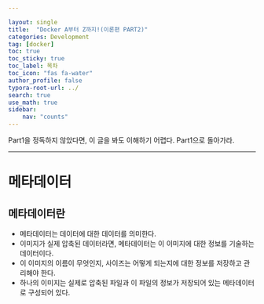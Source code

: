 ```yaml
---

layout: single
title:  "Docker A부터 Z까지!(이론편 PART2)"
categories: Development
tag: [docker]
toc: true
toc_sticky: true
toc_label: 목차
toc_icon: "fas fa-water"
author_profile: false
typora-root-url: ../
search: true
use_math: true
sidebar:
    nav: "counts"
---
```


Part1을 정독하지 않았다면, 이 글을 봐도 이해하기 어렵다. Part1으로 돌아가라.

---

# 메타데이터

## 메타데이터란

* 메타데이터는 데이터에 대한 데이터를 의미한다.
* 이미지가 실제 압축된 데이터라면, 메타데이터는 이 이미지에 대한 정보를 기술하는 데이터이다.
* 이 이미지의 이름이 무엇인지, 사이즈는 어떻게 되는지에 대한 정보를 저장하고 관리해야 한다.
* 하나의 이미지는 실제로 압축된 파일과 이 파일의 정보가 저장되어 있는 메타데이터로 구성되어 있다. 
